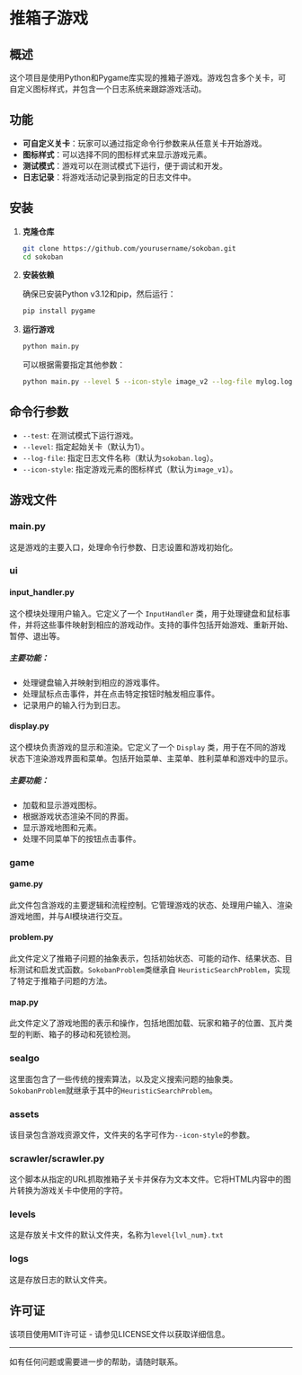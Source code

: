 # 推箱子游戏

## 概述

这个项目是使用Python和Pygame库实现的推箱子游戏。游戏包含多个关卡，可自定义图标样式，并包含一个日志系统来跟踪游戏活动。

## 功能

- **可自定义关卡**：玩家可以通过指定命令行参数来从任意关卡开始游戏。
- **图标样式**：可以选择不同的图标样式来显示游戏元素。
- **测试模式**：游戏可以在测试模式下运行，便于调试和开发。
- **日志记录**：将游戏活动记录到指定的日志文件中。

## 安装

1. **克隆仓库**

    ```sh
    git clone https://github.com/yourusername/sokoban.git
    cd sokoban
    ```

2. **安装依赖**

    确保已安装Python v3.12和pip，然后运行：

    ```sh
    pip install pygame
    ```

3. **运行游戏**

    ```sh
    python main.py
    ```

    可以根据需要指定其他参数：

    ```sh
    python main.py --level 5 --icon-style image_v2 --log-file mylog.log
    ```

## 命令行参数

- `--test`: 在测试模式下运行游戏。
- `--level`: 指定起始关卡（默认为1）。
- `--log-file`: 指定日志文件名称（默认为`sokoban.log`）。
- `--icon-style`: 指定游戏元素的图标样式（默认为`image_v1`）。

## 游戏文件

### main.py

这是游戏的主要入口，处理命令行参数、日志设置和游戏初始化。

### ui

#### input_handler.py

这个模块处理用户输入。它定义了一个 `InputHandler` 类，用于处理键盘和鼠标事件，并将这些事件映射到相应的游戏动作。支持的事件包括开始游戏、重新开始、暂停、退出等。

##### 主要功能：
- 处理键盘输入并映射到相应的游戏事件。
- 处理鼠标点击事件，并在点击特定按钮时触发相应事件。
- 记录用户的输入行为到日志。

#### display.py

这个模块负责游戏的显示和渲染。它定义了一个 `Display` 类，用于在不同的游戏状态下渲染游戏界面和菜单。包括开始菜单、主菜单、胜利菜单和游戏中的显示。

##### 主要功能：
- 加载和显示游戏图标。
- 根据游戏状态渲染不同的界面。
- 显示游戏地图和元素。
- 处理不同菜单下的按钮点击事件。

### game

#### game.py

此文件包含游戏的主要逻辑和流程控制。它管理游戏的状态、处理用户输入、渲染游戏地图，并与AI模块进行交互。

#### problem.py

此文件定义了推箱子问题的抽象表示，包括初始状态、可能的动作、结果状态、目标测试和启发式函数。`SokobanProblem`类继承自 `HeuristicSearchProblem`，实现了特定于推箱子问题的方法。

#### map.py

此文件定义了游戏地图的表示和操作，包括地图加载、玩家和箱子的位置、瓦片类型的判断、箱子的移动和死锁检测。

### sealgo

这里面包含了一些传统的搜索算法，以及定义搜索问题的抽象类。`SokobanProblem`就继承于其中的`HeuristicSearchProblem`。

### assets

该目录包含游戏资源文件，文件夹的名字可作为`--icon-style`的参数。

### scrawler/scrawler.py

这个脚本从指定的URL抓取推箱子关卡并保存为文本文件。它将HTML内容中的图片转换为游戏关卡中使用的字符。

### levels

这是存放关卡文件的默认文件夹，名称为`level{lvl_num}.txt`

### logs

这是存放日志的默认文件夹。

## 许可证

该项目使用MIT许可证 - 请参见LICENSE文件以获取详细信息。

---

如有任何问题或需要进一步的帮助，请随时联系。